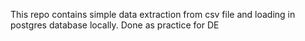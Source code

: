 This repo contains simple data extraction from csv file and loading in postgres database locally.
Done as practice for DE

